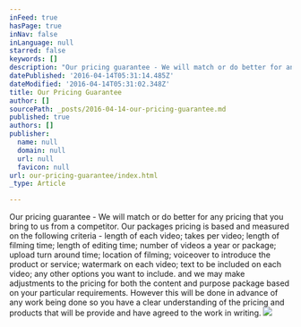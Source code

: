 ```yaml
---
inFeed: true
hasPage: true
inNav: false
inLanguage: null
starred: false
keywords: []
description: "Our pricing guarantee - We will match or do better for any pricing that you bring to us from a competitor. Our packages pricing is based and measured on the following criteria - length of each video; takes per video; length of filming time; length of editing time; number of videos a year or package; upload turn around time; location of filming; voiceover to introduce the product or service; watermark on each video; text to be included on each video; any other options you want to include. and we may make adjustments to the pricing \_for both the content and purpose package based on your particular requirements. However this will be done in advance of any work being done so you have a clear understanding of the pricing and products that will be provide and have agreed to the work in writing."
datePublished: '2016-04-14T05:31:14.485Z'
dateModified: '2016-04-14T05:31:02.348Z'
title: Our Pricing Guarantee
author: []
sourcePath: _posts/2016-04-14-our-pricing-guarantee.md
published: true
authors: []
publisher:
  name: null
  domain: null
  url: null
  favicon: null
url: our-pricing-guarantee/index.html
_type: Article

---
```

Our pricing guarantee - We will match or do better for any pricing that you bring to us from a competitor. Our packages pricing is based and measured on the following criteria - length of each video; takes per video; length of filming time; length of editing time; number of videos a year or package; upload turn around time; location of filming; voiceover to introduce the product or service; watermark on each video; text to be included on each video; any other options you want to include. and we may make adjustments to the pricing  for both the content and purpose package based on your particular requirements. However this will be done in advance of any work being done so you have a clear understanding of the pricing and products that will be provide and have agreed to the work in writing.
![](https://the-grid-user-content.s3-us-west-2.amazonaws.com/53895cdd-b330-473a-a161-2f67a5110d29.jpg)